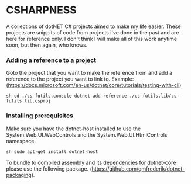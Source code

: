 # CSHARPNESS

A collections of dotNET C# projects aimed to make my life easier. These projects are snippits of code from projects i've done in the past and are here for reference only. I don't think I will make all of this work anytime soon, but then again, who knows.

### Adding a reference to a project

Goto the project that you want to make the reference from and add a reference to the project you want to link to. Example: (https://docs.microsoft.com/en-us/dotnet/core/tutorials/testing-with-cli)

``sh
cd ./cs-futils.console
dotnet add reference ./cs-futils.lib/cs-futils.lib.csproj
``

### Installing prerequisites

Make sure you have the dotnet-host installed to use the System.Web.UI.WebControls and the System.Web.UI.HtmlControls namespace.

``sh
sudo apt-get install dotnet-host
``

To bundle to compiled assembly and its dependencies for dotnet-core please use the following package. (https://github.com/qmfrederik/dotnet-packaging).

